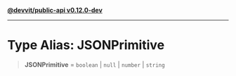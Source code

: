 [**@devvit/public-api v0.12.0-dev**](../README.md)

---

# Type Alias: JSONPrimitive

> **JSONPrimitive** = `boolean` \| `null` \| `number` \| `string`
